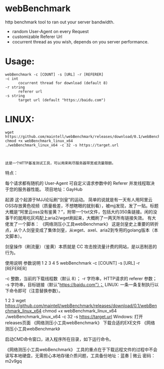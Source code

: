 # webBenchmark
http benchmark tool to ran out your server bandwidth.
- random User-Agent on every Request
- customizable Referer Url
- cocurrent thread as you wish, depends on you server performance.

# Usage: 
    webBenchmark -c [COUNT] -s [URL] -r [REFERER]
    -c int
          cocurrent thread for download (default 8)
    -r string
          referer url
    -s string
          target url (default "https://baidu.com")

# LINUX:
    wget https://github.com/maintell/webBenchmark/releases/download/0.1/webBenchmark_linux_x64
    chmod +x webBenchmark_linux_x64
    ./webBenchmark_linux_x64 -c 32 -s https://target.url
    
    
    
    这是一个HTTP基准测试工具，可以用来耗尽服务器带宽或流量限额。
特点：

每个请求都有随机的 User-Agent
可自定义请求参数中的 Referer
并发线程取决于您的服务器性能。
项目地址：GayHub

起源
这个起源于MJJ论坛刷“剑皇”的运动。
简单的说就是有一天有人用阿里云OSS存放黄色视频（质量极差，不想瞎眼的就别看），被mjj发现，发了一贴。标题大概是“阿里云oss没有鉴黄？”，附带一个txt文件，包括大约350条链接。闲的没事干的就用吃灰鸡配上aria2/wget刷起来，大概刷了一两天所有链接失效。
有大佬发了一个脚本：
《网络测压小工具webBenchmark》
这是剑皇史上重要的转折点，从个人剑皇变成了集体剑皇，从wget、axel、aria2到专用的golang版本（本文脚本）。

剑皇操作（刷流量）（鉴黄）本质就是 CC 攻击按流量计费的网站，是以恶制恶的行为。

使用说明
参数说明
1
2
3
4
5
webBenchmark -c [COUNT] -s [URL] -r [REFERER]
 
-c 整数，当前的下载线程数（默认 8）；
-r 字符串，HTTP请求的 referer 参数；
-s 字符串，目标链接（默认"https://baidu.com"）；
LINUX:
一条一条复制执行以下命令即可（注意替换参数）。

1
2
3
wget https://github.com/maintell/webBenchmark/releases/download/0.1/webBenchmark_linux_x64
chmod +x webBenchmark_linux_x64
./webBenchmark_linux_x64 -c 32 -s https://target.url
Windows:
打开releases页面
《网络测压小工具webBenchmark》
下载合适的EXE文件
《网络测压小工具webBenchmark》

启动CMD命令窗口，进入程序所在目录，如下运行命令。

《网络测压小工具webBenchmark》
工具的重点在于下载远程文件的过程中不会读写本地硬盘，无需担心本地存储介质问题，工具备份地址：蓝奏 | 微云 密码：m2v9gq

